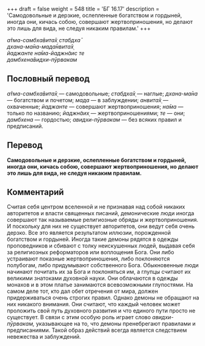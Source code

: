 +++
draft = false
weight = 548
title = 'БГ 16.17'
description = 'Самодовольные и дерзкие, ослепленные богатством и гордыней, иногда они, кичась собою, совершают жертвоприношения, но делают это лишь для вида, не следуя никаким правилам.'
+++

_а̄тма-самбха̄вита̄х̣ стабдха̄  
дхана-ма̄на-мада̄нвита̄х̣  
йаджанте на̄ма-йаджн̃аис те  
дамбхена̄видхи-пӯрвакам_

## Пословный перевод

_а̄тма_\-_самбха̄вита̄х̣_ — самодовольные; _стабдха̄х̣_ — наглые; _дхана_\-_ма̄на_ — богатством и почетом; _мада_ — в заблуждении; _анвита̄х̣_ — охваченные; _йаджанте_ — совершают жертвоприношения; _на̄ма_ — только по названию; _йаджн̃аих̣_ — жертвоприношениями; _те_ — они; _дамбхена_ — гордостью; _авидхи_\-_пӯрвакам_ — без всяких правил и предписаний.

## Перевод

**Самодовольные и дерзкие, ослепленные богатством и гордыней, иногда они, кичась собою, совершают жертвоприношения, но делают это лишь для вида, не следуя никаким правилам.**

## Комментарий

Считая себя центром вселенной и не признавая над собой никаких авторитетов и власти священных писаний, демонические люди иногда совершают так называемые религиозные обряды и жертвоприношения. И поскольку для них не существует авторитетов, они ведут себя очень дерзко. Все это является результатом иллюзии, порожденной богатством и гордыней. Иногда такие демоны рядятся в одежды проповедников и сбивают с толку неискушенных людей, выдавая себя за религиозных реформаторов или воплощения Бога. Они либо устраивают показные жертвоприношения, либо поклоняются полубогам, либо придумывают собственного Бога. Обыкновенные люди начинают почитать их за Бога и поклоняться им, а глупцы считают их великими знатоками духовной науки. Они облачаются в одежды монахов и в этом платье занимаются всевозможными глупостями. На самом деле тот, кто дал обет отречения от мира, должен придерживаться очень строгих правил. Однако демоны не обращают на них никакого внимания. Они считают, что каждый человек может проложить свой путь духовного развития и что единого пути просто не существует. В связи с этим особую роль играет слово _авидхи-пӯрвакам,_ указывающее на то, что демоны пренебрегают правилами и предписаниями. Такой образ действий всегда является следствием невежества и заблуждений.
